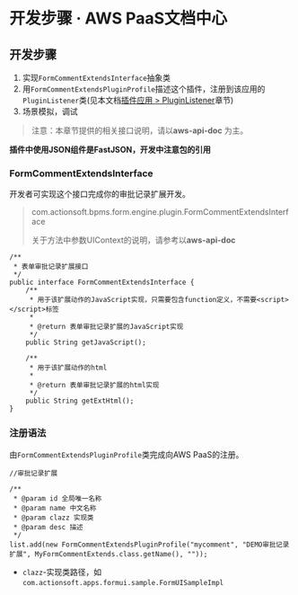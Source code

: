 # 开发步骤 · AWS PaaS文档中心

## 开发步骤

  1. 实现`FormCommentExtendsInterface`抽象类
  2. 用`FormCommentExtendsPluginProfile`描述这个插件，注册到该应用的`PluginListener`类(见本文档[插件应用 > PluginListener](<../app_plugin/pluginlistener.html>)章节)
  3. 场景模拟，调试

> 注意：本章节提供的相关接口说明，请以**aws-api-doc** 为主。

**插件中使用JSON组件是FastJSON，开发中注意包的引用**

### FormCommentExtendsInterface

开发者可实现这个接口完成你的审批记录扩展开发。

> com.actionsoft.bpms.form.engine.plugin.FormCommentExtendsInterface
> 
> 关于方法中参数UIContext的说明，请参考以**aws-api-doc**
    
    
    /**
     * 表单审批记录扩展接口
     */
    public interface FormCommentExtendsInterface {
        /**
         * 用于该扩展动作的JavaScript实现，只需要包含function定义，不需要<script></script>标签
         *
         * @return 表单审批记录扩展的JavaScript实现
         */
        public String getJavaScript();
    
        /**
         * 用于该扩展动作的html
         *
         * @return 表单审批记录扩展的html实现
         */
        public String getExtHtml();
    }
    

### 注册语法

由`FormCommentExtendsPluginProfile`类完成向AWS PaaS的注册。
    
    
    //审批记录扩展
    
    /**
     * @param id 全局唯一名称
     * @param name 中文名称
     * @param clazz 实现类
     * @param desc 描述
     */
    list.add(new FormCommentExtendsPluginProfile("mycomment", "DEMO审批记录扩展", MyFormCommentExtends.class.getName(), ""));
    

  * `clazz`-实现类路径，如`com.actionsoft.apps.formui.sample.FormUISampleImpl`